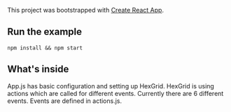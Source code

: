 This project was bootstrapped with [Create React App](https://github.com/facebookincubator/create-react-app).

## Run the example

```shell
npm install && npm start
```

## What's inside

App.js has basic configuration and setting up HexGrid.
HexGrid is using actions which are called for different events. Currently there are 6 different events. Events are defined in actions.js.
